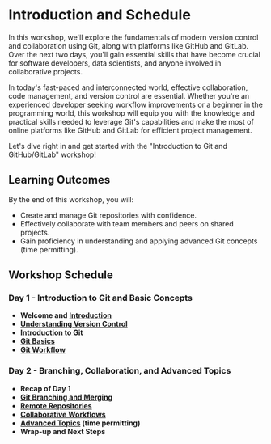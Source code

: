 # Introduction and Schedule

In this workshop, we'll explore the fundamentals of modern version control and collaboration using Git, along with platforms like GitHub and GitLab. Over the next two days, you'll gain essential skills that have become crucial for software developers, data scientists, and anyone involved in collaborative projects.

In today's fast-paced and interconnected world, effective collaboration, code management, and version control are essential. Whether you're an experienced developer seeking workflow improvements or a beginner in the programming world, this workshop will equip you with the knowledge and practical skills needed to leverage Git's capabilities and make the most of online platforms like GitHub and GitLab for efficient project management.

Let's dive right in and get started with the "Introduction to Git and GitHub/GitLab" workshop!

## Learning Outcomes

By the end of this workshop, you will:

- Create and manage Git repositories with confidence.
- Effectively collaborate with team members and peers on shared projects.
- Gain proficiency in understanding and applying advanced Git concepts (time permitting).

## Workshop Schedule

### Day 1 - Introduction to Git and Basic Concepts

- **Welcome and [Introduction](01_Introduction.md)**
- **[Understanding Version Control](02_Understanding_Version_Control.md)**
- **[Introduction to Git](03_Introduction_to_Git.md)**
- **[Git Basics](04_Git_Basics.md)**
- **[Git Workflow](05_Git_Workflow.md)**

### Day 2 - Branching, Collaboration, and Advanced Topics

- **Recap of Day 1**
- **[Git Branching and Merging](06_Git_Branching_and_merging.md)**
- **[Remote Repositories](07_Remote_Repositories.md)**
- **[Collaborative Workflows](08_Collaborative_Workflows.md)**
- **[Advanced Topics](09_Advanced_Topics.md) (time permitting)**
- **Wrap-up and Next Steps**
